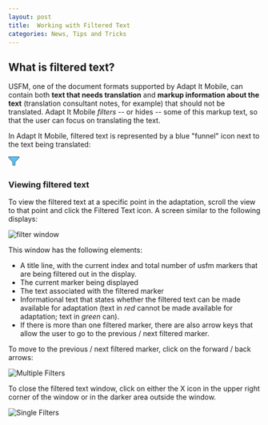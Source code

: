 ```yaml
---
layout: post
title:  Working with Filtered Text
categories: News, Tips and Tricks
---
```


## What is filtered text?

USFM, one of the document formats supported by Adapt It Mobile, can contain both **text that needs translation** and **markup information about the text** (translation consultant notes, for example) that should not be translated. Adapt It Mobile *filters* -- or hides -- some of this markup text, so that the user can focus on translating the text. 

In Adapt It Mobile, filtered text is represented by a blue "funnel" icon next to the text being translated:

![Filtered Text icon](https://raw.githubusercontent.com/adapt-it/adapt-it-mobile/master/docs/filter.png)

### Viewing filtered text

To view the filtered text at a specific point in the adaptation, scroll the view to that point and click the Filtered Text icon. A screen similar to the following displays:

![filter window](https://user-images.githubusercontent.com/1458944/28687791-3dd3e208-72d5-11e7-9117-f8925db5d1b8.png)

This window has the following elements:

- A title line, with the current index and total number of usfm markers that are being filtered out in the display.
- The current marker being displayed
- The text associated with the filtered marker
- Informational text that states whether the filtered text can be made available for adaptation (text in *red* cannot be made available for adaptation; text in *green* can).
- If there is more than one filtered marker, there are also arrow keys that allow the user to go to the previous / next filtered marker.

To move to the previous / next filtered marker, click on the forward / back arrows:

![Multiple Filters](https://raw.githubusercontent.com/adapt-it/adapt-it-mobile/master/docs/f-multi.gif)

To close the filtered text window, click on either the X icon in the upper right corner of the window or in the darker area outside the window.

![Single Filters](https://raw.githubusercontent.com/adapt-it/adapt-it-mobile/master/docs/f-single.gif)

